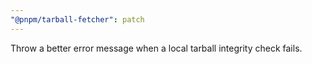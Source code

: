 ```yaml
---
"@pnpm/tarball-fetcher": patch
---
```


Throw a better error message when a local tarball integrity check fails.
